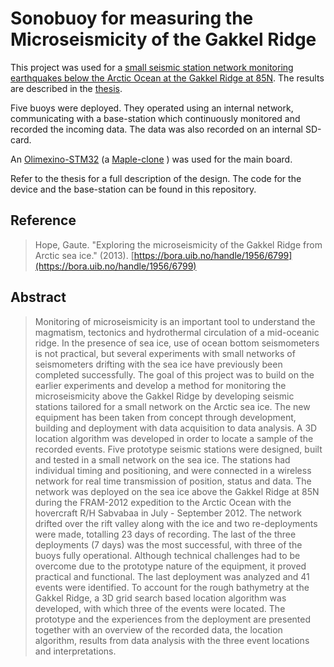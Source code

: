 # Sonobuoy for measuring the Microseismicity of the Gakkel Ridge

This project was used for a [small seismic station network monitoring earthquakes below the Arctic Ocean at the Gakkel Ridge at 85N](https://bora.uib.no/handle/1956/6799). The results are described in the [thesis](https://github.com/gauteh/sonobuoy-gautebuoy/blob/master/Gaute%20Hope%20-%202013%20-%20Exploring%20the%20Microseismicity%20of%20the%20Gakkel%20Ridge%20from%20Arctic%20Sea%20Ice.pdf).

Five buoys were deployed. They operated using an internal network, communicating with a base-station which continuously monitored and recorded the incoming data. The data was also recorded on an internal SD-card.

An [Olimexino-STM32](https://www.olimex.com/Products/Duino/STM32/OLIMEXINO-STM32/) (a [Maple-clone](http://www.leaflabs.com/about-maple/) ) was used for the main board.

Refer to the thesis for a full description of the design. The code for the device and the base-station can be found in this repository.

## Reference

> Hope, Gaute. "Exploring the microseismicity of the Gakkel Ridge from Arctic 
> sea ice." (2013). [https://bora.uib.no/handle/1956/6799](https://bora.uib.no/handle/1956/6799)

## Abstract

> Monitoring of microseismicity is an important tool to understand the magmatism,
> tectonics and hydrothermal circulation of a mid-oceanic ridge. In the presence
> of sea ice, use of ocean bottom seismometers is not practical, but several
> experiments with small networks of seismometers drifting with the sea ice have
> previously been completed successfully. The goal of this project was to build
> on the earlier experiments and develop a method for monitoring the
> microseismicity above the Gakkel Ridge by developing seismic stations tailored
> for a small network on the Arctic sea ice. The new equipment has been taken
> from concept through development, building and deployment with data acquisition
> to data analysis. A 3D location algorithm was developed in order to locate a
> sample of the recorded events. Five prototype seismic stations were designed,
> built and tested in a small network on the sea ice. The stations had individual
> timing and positioning, and were connected in a wireless network for real time
> transmission of position, status and data. The network was deployed on the sea
> ice above the Gakkel Ridge at 85N during the FRAM-2012 expedition to the Arctic
> Ocean with the hovercraft R/H Sabvabaa in July - September 2012. The network
> drifted over the rift valley along with the ice and two re-deployments were
> made, totalling 23 days of recording. The last of the three deployments (7
> days) was the most successful, with three of the buoys fully operational.
> Although technical challenges had to be overcome due to the prototype nature of
> the equipment, it proved practical and functional. The last deployment was
> analyzed and 41 events were identified. To account for the rough bathymetry at
> the Gakkel Ridge, a 3D grid search based location algorithm was developed, with
> which three of the events were located. The prototype and the experiences from
> the deployment are presented together with an overview of the recorded data,
> the location algorithm, results from data analysis with the three event
> locations and interpretations.


